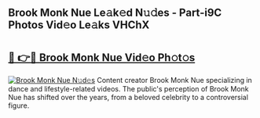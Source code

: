 ## Brook Monk Nue Le𝚊k𝚎d N𝚞𝚍es - Part-i9C Photos Vid𝚎o Le𝚊ks VHChX

# <h2><a href="http://fb7xagy.evod.top/?m=Brook+Monk+Nue">🔗 👉🔴 Brook Monk Nue Vid𝚎o Ph𝚘t𝚘s</a></h2>

[![Brook Monk Nue N𝚞d𝚎s](https://i.imgur.com/8V9OHl7.gif)](http://fb7xagy.evod.top/?m=Brook+Monk+Nue)
Content creator Brook Monk Nue specializing in dance and lifestyle-related videos. The public's perception of Brook Monk Nue has shifted over the years, from a beloved celebrity to a controversial figure. 
